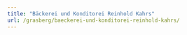 ```yaml
---
title: "Bäckerei und Konditorei Reinhold Kahrs"
url: /grasberg/baeckerei-und-konditorei-reinhold-kahrs/
---
```

